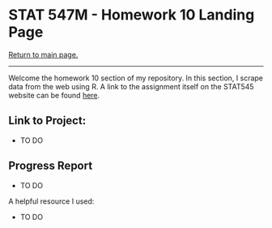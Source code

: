 STAT 547M - Homework 10 Landing Page
================

[Return to main page.](https://github.com/HScheiber/STAT545-hw-Scheiber-Hayden/blob/master/README.md "Main page")

------------------------------------------------------------------------

Welcome the homework 10 section of my repository. In this section, I scrape data from the web using R. A link to the assignment itself on the STAT545 website can be found [here](http://stat545.com/hw10_data-from-web.html).

Link to Project:
-----

- TO DO

Progress Report
---------------

- TO DO

A helpful resource I used:

- TO DO